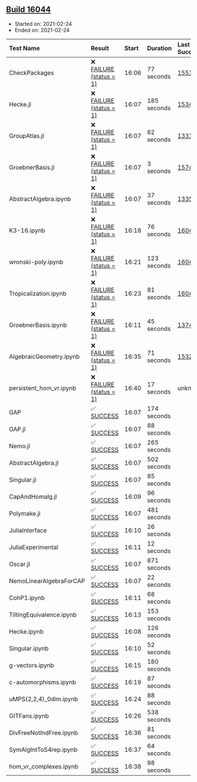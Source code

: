 ## [Build 16044](https://oscarci.mathematik.uni-kl.de/job/oscar/16044/)

* Started on: 2021-02-24
* Ended on: 2021-02-24

| Test Name    | Result | Start | Duration | Last Success | First Failure |
|:-------------|:-------|:------|:---------|:-------------|:--------------|
| CheckPackages | ❌ [FAILURE (status = 1)](https://oscarci.mathematik.uni-kl.de/job/oscar/16044/artifact/logs/build-16044/CheckPackages.log) | 16:06 | 77 seconds | [15514](https://oscarci.mathematik.uni-kl.de/job/oscar/15514/) | [15515](https://oscarci.mathematik.uni-kl.de/job/oscar/15515/) |
| Hecke.jl | ❌ [FAILURE (status = 1)](https://oscarci.mathematik.uni-kl.de/job/oscar/16044/artifact/logs/build-16044/Hecke.jl.log) | 16:07 | 185 seconds | [15344](https://oscarci.mathematik.uni-kl.de/job/oscar/15344/) | [15348](https://oscarci.mathematik.uni-kl.de/job/oscar/15348/) |
| GroupAtlas.jl | ❌ [FAILURE (status = 1)](https://oscarci.mathematik.uni-kl.de/job/oscar/16044/artifact/logs/build-16044/GroupAtlas.jl.log) | 16:07 | 62 seconds | [13311](https://oscarci.mathematik.uni-kl.de/job/oscar/13311/) | [13312](https://oscarci.mathematik.uni-kl.de/job/oscar/13312/) |
| GroebnerBasis.jl | ❌ [FAILURE (status = 1)](https://oscarci.mathematik.uni-kl.de/job/oscar/16044/artifact/logs/build-16044/GroebnerBasis.jl.log) | 16:07 | 3 seconds | [15745](https://oscarci.mathematik.uni-kl.de/job/oscar/15745/) | [15746](https://oscarci.mathematik.uni-kl.de/job/oscar/15746/) |
| AbstractAlgebra.ipynb | ❌ [FAILURE (status = 1)](https://oscarci.mathematik.uni-kl.de/job/oscar/16044/artifact/logs/build-16044/AbstractAlgebra.ipynb.log) | 16:07 | 37 seconds | [13355](https://oscarci.mathematik.uni-kl.de/job/oscar/13355/) | [13356](https://oscarci.mathematik.uni-kl.de/job/oscar/13356/) |
| K3-16.ipynb | ❌ [FAILURE (status = 1)](https://oscarci.mathematik.uni-kl.de/job/oscar/16044/artifact/logs/build-16044/K3-16.ipynb.log) | 16:18 | 76 seconds | [16043](https://oscarci.mathematik.uni-kl.de/job/oscar/16043/) | [16044](https://oscarci.mathematik.uni-kl.de/job/oscar/16044/) |
| wronski-poly.ipynb | ❌ [FAILURE (status = 1)](https://oscarci.mathematik.uni-kl.de/job/oscar/16044/artifact/logs/build-16044/wronski-poly.ipynb.log) | 16:21 | 123 seconds | [16040](https://oscarci.mathematik.uni-kl.de/job/oscar/16040/) | [16041](https://oscarci.mathematik.uni-kl.de/job/oscar/16041/) |
| Tropicalization.ipynb | ❌ [FAILURE (status = 1)](https://oscarci.mathematik.uni-kl.de/job/oscar/16044/artifact/logs/build-16044/Tropicalization.ipynb.log) | 16:23 | 81 seconds | [16043](https://oscarci.mathematik.uni-kl.de/job/oscar/16043/) | [16044](https://oscarci.mathematik.uni-kl.de/job/oscar/16044/) |
| GroebnerBasis.ipynb | ❌ [FAILURE (status = 1)](https://oscarci.mathematik.uni-kl.de/job/oscar/16044/artifact/logs/build-16044/GroebnerBasis.ipynb.log) | 16:11 | 45 seconds | [13748](https://oscarci.mathematik.uni-kl.de/job/oscar/13748/) | [13749](https://oscarci.mathematik.uni-kl.de/job/oscar/13749/) |
| AlgebraicGeometry.ipynb | ❌ [FAILURE (status = 1)](https://oscarci.mathematik.uni-kl.de/job/oscar/16044/artifact/logs/build-16044/AlgebraicGeometry.ipynb.log) | 16:35 | 71 seconds | [15322](https://oscarci.mathematik.uni-kl.de/job/oscar/15322/) | [15323](https://oscarci.mathematik.uni-kl.de/job/oscar/15323/) |
| persistent_hom_vr.ipynb | ❌ [FAILURE (status = 1)](https://oscarci.mathematik.uni-kl.de/job/oscar/16044/artifact/logs/build-16044/persistent_hom_vr.ipynb.log) | 16:40 | 17 seconds | unknown | unknown |
| GAP | ✅ [SUCCESS](https://oscarci.mathematik.uni-kl.de/job/oscar/16044/artifact/logs/build-16044/GAP.log) | 16:07 | 174 seconds |  |  |
| GAP.jl | ✅ [SUCCESS](https://oscarci.mathematik.uni-kl.de/job/oscar/16044/artifact/logs/build-16044/GAP.jl.log) | 16:07 | 88 seconds |  |  |
| Nemo.jl | ✅ [SUCCESS](https://oscarci.mathematik.uni-kl.de/job/oscar/16044/artifact/logs/build-16044/Nemo.jl.log) | 16:07 | 265 seconds |  |  |
| AbstractAlgebra.jl | ✅ [SUCCESS](https://oscarci.mathematik.uni-kl.de/job/oscar/16044/artifact/logs/build-16044/AbstractAlgebra.jl.log) | 16:07 | 502 seconds |  |  |
| Singular.jl | ✅ [SUCCESS](https://oscarci.mathematik.uni-kl.de/job/oscar/16044/artifact/logs/build-16044/Singular.jl.log) | 16:07 | 85 seconds |  |  |
| CapAndHomalg.jl | ✅ [SUCCESS](https://oscarci.mathematik.uni-kl.de/job/oscar/16044/artifact/logs/build-16044/CapAndHomalg.jl.log) | 16:09 | 96 seconds |  |  |
| Polymake.jl | ✅ [SUCCESS](https://oscarci.mathematik.uni-kl.de/job/oscar/16044/artifact/logs/build-16044/Polymake.jl.log) | 16:07 | 481 seconds |  |  |
| JuliaInterface | ✅ [SUCCESS](https://oscarci.mathematik.uni-kl.de/job/oscar/16044/artifact/logs/build-16044/JuliaInterface.log) | 16:10 | 26 seconds |  |  |
| JuliaExperimental | ✅ [SUCCESS](https://oscarci.mathematik.uni-kl.de/job/oscar/16044/artifact/logs/build-16044/JuliaExperimental.log) | 16:11 | 12 seconds |  |  |
| Oscar.jl | ✅ [SUCCESS](https://oscarci.mathematik.uni-kl.de/job/oscar/16044/artifact/logs/build-16044/Oscar.jl.log) | 16:07 | 871 seconds |  |  |
| NemoLinearAlgebraForCAP | ✅ [SUCCESS](https://oscarci.mathematik.uni-kl.de/job/oscar/16044/artifact/logs/build-16044/NemoLinearAlgebraForCAP.log) | 16:07 | 22 seconds |  |  |
| CohP1.ipynb | ✅ [SUCCESS](https://oscarci.mathematik.uni-kl.de/job/oscar/16044/artifact/logs/build-16044/CohP1.ipynb.log) | 16:11 | 68 seconds |  |  |
| TiltingEquivalence.ipynb | ✅ [SUCCESS](https://oscarci.mathematik.uni-kl.de/job/oscar/16044/artifact/logs/build-16044/TiltingEquivalence.ipynb.log) | 16:13 | 153 seconds |  |  |
| Hecke.ipynb | ✅ [SUCCESS](https://oscarci.mathematik.uni-kl.de/job/oscar/16044/artifact/logs/build-16044/Hecke.ipynb.log) | 16:08 | 126 seconds |  |  |
| Singular.ipynb | ✅ [SUCCESS](https://oscarci.mathematik.uni-kl.de/job/oscar/16044/artifact/logs/build-16044/Singular.ipynb.log) | 16:10 | 52 seconds |  |  |
| g-vectors.ipynb | ✅ [SUCCESS](https://oscarci.mathematik.uni-kl.de/job/oscar/16044/artifact/logs/build-16044/g-vectors.ipynb.log) | 16:15 | 180 seconds |  |  |
| c-automorphisms.ipynb | ✅ [SUCCESS](https://oscarci.mathematik.uni-kl.de/job/oscar/16044/artifact/logs/build-16044/c-automorphisms.ipynb.log) | 16:19 | 87 seconds |  |  |
| uMPS(2,2,4)_0dim.ipynb | ✅ [SUCCESS](https://oscarci.mathematik.uni-kl.de/job/oscar/16044/artifact/logs/build-16044/uMPS-2-2-4-_0dim.ipynb.log) | 16:24 | 88 seconds |  |  |
| GITFans.ipynb | ✅ [SUCCESS](https://oscarci.mathematik.uni-kl.de/job/oscar/16044/artifact/logs/build-16044/GITFans.ipynb.log) | 16:26 | 538 seconds |  |  |
| DivFreeNotIndFree.ipynb | ✅ [SUCCESS](https://oscarci.mathematik.uni-kl.de/job/oscar/16044/artifact/logs/build-16044/DivFreeNotIndFree.ipynb.log) | 16:36 | 81 seconds |  |  |
| SymAlgIntToS4rep.ipynb | ✅ [SUCCESS](https://oscarci.mathematik.uni-kl.de/job/oscar/16044/artifact/logs/build-16044/SymAlgIntToS4rep.ipynb.log) | 16:37 | 64 seconds |  |  |
| hom_vr_complexes.ipynb | ✅ [SUCCESS](https://oscarci.mathematik.uni-kl.de/job/oscar/16044/artifact/logs/build-16044/hom_vr_complexes.ipynb.log) | 16:38 | 98 seconds |  |  |
